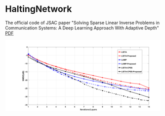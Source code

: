# HaltingNetwork
The official code of JSAC paper "Solving Sparse Linear Inverse Problems in Communication Systems: A Deep Learning Approach With Adaptive Depth"
[PDF](https://ieeexplore.ieee.org/abstract/document/9252937/)

![Simulation Results](https://github.com/wc253/HaltingNetwork/raw/master/images/error_layer.png)

